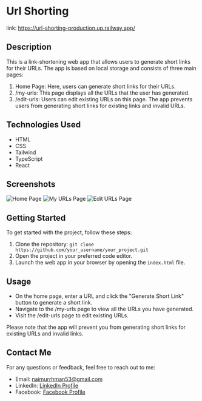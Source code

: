 # Url Shorting

link: https://url-shorting-production.up.railway.app/

## Description

This is a link-shortening web app that allows users to generate short links for their URLs. The app is based on local storage and consists of three main pages:

1. Home Page: Here, users can generate short links for their URLs.
2. /my-urls: This page displays all the URLs that the user has generated.
3. /edit-urls: Users can edit existing URLs on this page. The app prevents users from generating short links for existing links and invalid URLs.

## Technologies Used

- HTML
- CSS
- Tailwind
- TypeScript
- React

## Screenshots

![Home Page](url_to_home_page_screenshot)
![My URLs Page](url_to_my_urls_page_screenshot)
![Edit URLs Page](url_to_edit_urls_page_screenshot)

## Getting Started

To get started with the project, follow these steps:

1. Clone the repository: `git clone https://github.com/your_username/your_project.git`
2. Open the project in your preferred code editor.
3. Launch the web app in your browser by opening the `index.html` file.

## Usage

- On the home page, enter a URL and click the "Generate Short Link" button to generate a short link.
- Navigate to the /my-urls page to view all the URLs you have generated.
- Visit the /edit-urls page to edit existing URLs.

Please note that the app will prevent you from generating short links for existing URLs and invalid links.

## Contact Me

For any questions or feedback, feel free to reach out to me:

- Email: naimurrhman53@gmail.com
- LinkedIn: [LinkedIn Profile](https://www.linkedin.com/in/naimurrhman/)
- Facebook: [Facebook Profile](https://www.facebook.com/naimur.rahman.39501789/)
